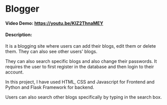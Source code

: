 # Blogger
#### Video Demo:  https://youtu.be/KlZ2ThnaMEY
#### Description:
It is a blogging site where users can add their blogs, edit them or delete them. They can also see other users' blogs.

They can also search specific blogs and also change their passwords. It requires the user to first register in the database and then login to their account.

In this project, I have used HTML, CSS and Javascript for Frontend and Python and Flask Framework for backend.

Users can also search other blogs specifically by typing in the search box.
